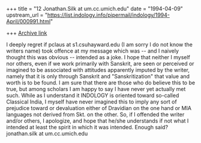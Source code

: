 +++
title = "12 Jonathan.Silk at um.cc.umich.edu"
date = "1994-04-09"
upstream_url = "https://list.indology.info/pipermail/indology/1994-April/000991.html"

+++
[Archive link](https://list.indology.info/pipermail/indology/1994-April/000991.html)

I deeply regret if pclaus at s1.csuhayward.edu (I am sorry I do not
know the writers name) took offence at my message which was --
and I naively thought this was obvious -- intended as a joke.
I hope that neither I myself nor others, even if we work primarily
with Sanskrit, are seen or perceived or imagined to be associated
with attitudes apparently imputed by the writer, namely that
it is only through Sanskrit and "Sanskritization" that value
and worth is to be found.  I am sure that there are those who do
believe this to be true, but among scholars I am happy to say I have
never yet actually met such. 
While as I understand it INDOLOGY is oriented toward so-called
Classical India, I myself have never imagined this to imply
any sort of prejudice toward or devaluation either of Dravidian
on the one hand or MIA languages not derived from Skt. on
the other. 
So, if I offended the writer and/or others, I apologize, and hope
that he/she understands if not what I intended at least the
spirit in which it was intended.  Enough said?
jonathan.silk at um.cc.umich.edu





